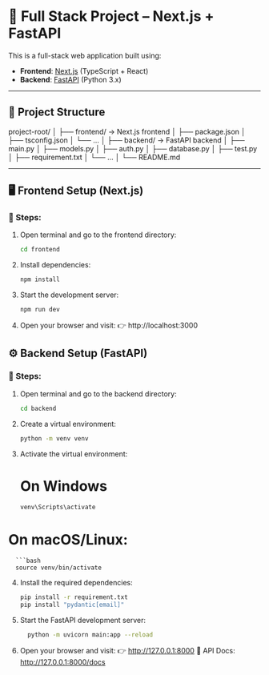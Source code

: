 # 🚀 Full Stack Project – Next.js + FastAPI

This is a full-stack web application built using:

- **Frontend**: [Next.js](https://nextjs.org/) (TypeScript + React)
- **Backend**: [FastAPI](https://fastapi.tiangolo.com/) (Python 3.x)

---

## 📁 Project Structure


project-root/
│
├── frontend/ → Next.js frontend
│ ├── package.json
│ ├── tsconfig.json
│ └── ...
│
├── backend/ → FastAPI backend
│ ├── main.py
│ ├── models.py
│ ├── auth.py
│ ├── database.py
│ ├── test.py
│ ├── requirement.txt
│ └── ...
│
└── README.md



---

## 🖥️ Frontend Setup (Next.js)

### 🔧 Steps:

1. Open terminal and go to the frontend directory:
   ```bash
   cd frontend

2. Install dependencies:
   ```bash
   npm install

3. Start the development server:
    ```bash
   npm run dev

4. Open your browser and visit:
   👉 http://localhost:3000

    
## ⚙️ Backend Setup (FastAPI)

### 🔧 Steps:

1. Open terminal and go to the backend directory:
   ```bash
   cd backend

2. Create a virtual environment:
   ```bash
   python -m venv venv

3. Activate the virtual environment:
   # On Windows
      ```bash
      venv\Scripts\activate
      
  # On macOS/Linux:
      ```bash
      source venv/bin/activate

4. Install the required dependencies:
   ```bash
   pip install -r requirement.txt
   pip install "pydantic[email]"

5. Start the FastAPI development server:
    ```bash
      python -m uvicorn main:app --reload

6. Open your browser and visit:
   👉 http://127.0.0.1:8000
   📘 API Docs: http://127.0.0.1:8000/docs    






